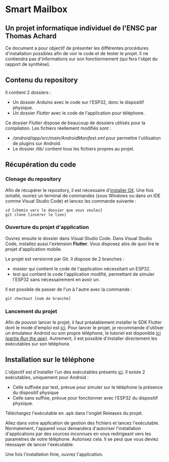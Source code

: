 # Smart Mailbox
## Un projet informatique individuel de l'ENSC par Thomas Achard

Ce document a pour objectif de présenter les différentes procédures d'installation possibles afin de voir le code et de tester le projet. Il ne contiendra pas d'informations sur son fonctionnement (qui fera l'objet du rapport de synthèse).

## Contenu du repository

Il contient 2 dossiers :
- Un dossier *Arduino* avec le code sur l'ESP32, donc le dispositif physique.
- Un dossier *Flutter* avec le code de l'application pour téléphone.

Ce dossier *Flutter* dispose de beaucoup de dossiers utilisés pour la compilation. Les fichiers réellement modifiés sont :
- */android/app/src/main/AndroidManifest.xml* pour permettre l'utilisation de plugins sur Android.
- Le dossier */lib/* contient tous les fichiers propres au projet.

## Récupération du code

### Clonage du repository

Afin de récupérer le repository, il est nécessaire d'[installer Git](https://git-scm.com/book/en/v2/Getting-Started-Installing-Git). Une fois isntallé, ouvrez un terminal de commandes (sous Windows ou dans un IDE comme Visual Studio Code) et lancez les commande suivante :
```
cd [chemin vers le dossier que vous voulez]
git clone [insérer le lien]
```
### Ouverture du projet d'application

Ouvrez ensuite le dossier dans Visual Studio Code.
Dans Visual Studio Code, installez aussi l'extension **Flutter**.
Vous disposez alos de quoi lire le projet d'application mobile.

Le projet est versionné par Git. Il dispose de 2 branches :
- *master* qui contient le code de l'application nécessitant un ESP32.
- *test* qui contient le code l'application modifié, permettant de simuler l'ESP32 sans nécessairement en avoir un.

Il est possible de passer de l'un à l'autre avec la commande :
```
git checkout [nom de branche]
```

### Lancement du projet

Afin de pouvoir lancer le projet, il faut préalablement installer le SDK Flutter dont le mode d'emploi est [ici](https://docs.flutter.dev/get-started/install).
Pour lancer le projet, je recommande d'utiliser un émulateur Android ou son propre téléphone, le tutoriel est disponible [ici (partie *Run the app*)](https://docs.flutter.dev/get-started/test-drive?tab=vscode). Autrement, il est possible d'installer directement les exécutables sur son téléphone.

## Installation sur le téléphone

L'objectif est d'installer l'un des exécutables présents [ici](https://github.com/tachard/smart_mailbox/releases). Il existe 2 exécutables, uniquement pour Android :
- Celle suffixée par test, prévue pour simuler sur le téléphone la présence du dispositif physique
- Celle sans suffixe, prévue pour fonctionner avec l'ESP32 du dispositif physique.

Téléchargez l'exécutable en .apk dans l'onglet Releases du projet.

Allez dans votre application de gestion des fichiers et lancez l'exécutable. Normalement, l'appareil vous demandera d'autoriser l'installation d'applications par des sources inconnues en vous redirigeant vers les paramètres de votre téléphone. Autorisez cela. Il se peut que vous deviez réessayer de lancer l'exécutable.

Une fois l'installation finie, ouvrez l'application.
